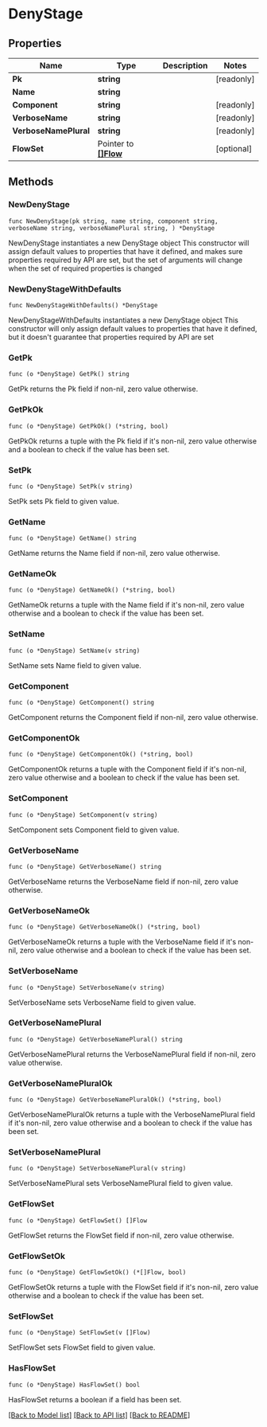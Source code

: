 # DenyStage

## Properties

Name | Type | Description | Notes
------------ | ------------- | ------------- | -------------
**Pk** | **string** |  | [readonly] 
**Name** | **string** |  | 
**Component** | **string** |  | [readonly] 
**VerboseName** | **string** |  | [readonly] 
**VerboseNamePlural** | **string** |  | [readonly] 
**FlowSet** | Pointer to [**[]Flow**](Flow.md) |  | [optional] 

## Methods

### NewDenyStage

`func NewDenyStage(pk string, name string, component string, verboseName string, verboseNamePlural string, ) *DenyStage`

NewDenyStage instantiates a new DenyStage object
This constructor will assign default values to properties that have it defined,
and makes sure properties required by API are set, but the set of arguments
will change when the set of required properties is changed

### NewDenyStageWithDefaults

`func NewDenyStageWithDefaults() *DenyStage`

NewDenyStageWithDefaults instantiates a new DenyStage object
This constructor will only assign default values to properties that have it defined,
but it doesn't guarantee that properties required by API are set

### GetPk

`func (o *DenyStage) GetPk() string`

GetPk returns the Pk field if non-nil, zero value otherwise.

### GetPkOk

`func (o *DenyStage) GetPkOk() (*string, bool)`

GetPkOk returns a tuple with the Pk field if it's non-nil, zero value otherwise
and a boolean to check if the value has been set.

### SetPk

`func (o *DenyStage) SetPk(v string)`

SetPk sets Pk field to given value.


### GetName

`func (o *DenyStage) GetName() string`

GetName returns the Name field if non-nil, zero value otherwise.

### GetNameOk

`func (o *DenyStage) GetNameOk() (*string, bool)`

GetNameOk returns a tuple with the Name field if it's non-nil, zero value otherwise
and a boolean to check if the value has been set.

### SetName

`func (o *DenyStage) SetName(v string)`

SetName sets Name field to given value.


### GetComponent

`func (o *DenyStage) GetComponent() string`

GetComponent returns the Component field if non-nil, zero value otherwise.

### GetComponentOk

`func (o *DenyStage) GetComponentOk() (*string, bool)`

GetComponentOk returns a tuple with the Component field if it's non-nil, zero value otherwise
and a boolean to check if the value has been set.

### SetComponent

`func (o *DenyStage) SetComponent(v string)`

SetComponent sets Component field to given value.


### GetVerboseName

`func (o *DenyStage) GetVerboseName() string`

GetVerboseName returns the VerboseName field if non-nil, zero value otherwise.

### GetVerboseNameOk

`func (o *DenyStage) GetVerboseNameOk() (*string, bool)`

GetVerboseNameOk returns a tuple with the VerboseName field if it's non-nil, zero value otherwise
and a boolean to check if the value has been set.

### SetVerboseName

`func (o *DenyStage) SetVerboseName(v string)`

SetVerboseName sets VerboseName field to given value.


### GetVerboseNamePlural

`func (o *DenyStage) GetVerboseNamePlural() string`

GetVerboseNamePlural returns the VerboseNamePlural field if non-nil, zero value otherwise.

### GetVerboseNamePluralOk

`func (o *DenyStage) GetVerboseNamePluralOk() (*string, bool)`

GetVerboseNamePluralOk returns a tuple with the VerboseNamePlural field if it's non-nil, zero value otherwise
and a boolean to check if the value has been set.

### SetVerboseNamePlural

`func (o *DenyStage) SetVerboseNamePlural(v string)`

SetVerboseNamePlural sets VerboseNamePlural field to given value.


### GetFlowSet

`func (o *DenyStage) GetFlowSet() []Flow`

GetFlowSet returns the FlowSet field if non-nil, zero value otherwise.

### GetFlowSetOk

`func (o *DenyStage) GetFlowSetOk() (*[]Flow, bool)`

GetFlowSetOk returns a tuple with the FlowSet field if it's non-nil, zero value otherwise
and a boolean to check if the value has been set.

### SetFlowSet

`func (o *DenyStage) SetFlowSet(v []Flow)`

SetFlowSet sets FlowSet field to given value.

### HasFlowSet

`func (o *DenyStage) HasFlowSet() bool`

HasFlowSet returns a boolean if a field has been set.


[[Back to Model list]](../README.md#documentation-for-models) [[Back to API list]](../README.md#documentation-for-api-endpoints) [[Back to README]](../README.md)


